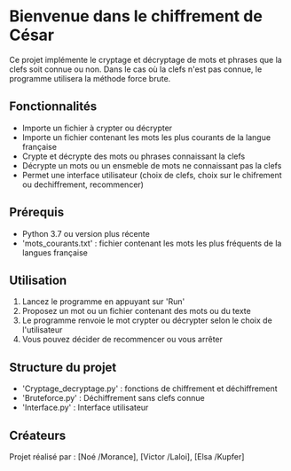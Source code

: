 # Bienvenue dans le chiffrement de César 

Ce projet implémente le cryptage et décryptage de mots et phrases que la clefs soit connue ou non. Dans le cas où la clefs n'est pas connue, le programme utilisera la méthode force brute. 

## Fonctionnalités 
- Importe un fichier à crypter ou décrypter
- Importe un fichier contenant les mots les plus courants de la langue française
- Crypte et décrypte des mots ou phrases connaissant la clefs
- Décrypte un mots ou un ensmeble de mots ne connaissant pas la clefs
- Permet une interface utilisateur (choix de clefs, choix sur le chifrement ou dechiffrement, recommencer)

## Prérequis 
- Python 3.7 ou version plus récente
- 'mots_courants.txt' : fichier contenant les mots les plus fréquents de la langues française

## Utilisation 
1) Lancez le programme en appuyant sur 'Run'
2) Proposez un mot ou un fichier contenant des mots ou du texte
3) Le programme renvoie le mot crypter ou décrypter selon le choix de l'utilisateur
4) Vous pouvez décider de recommencer ou vous arrêter 

## Structure du projet 
- 'Cryptage_decryptage.py' : fonctions de chiffrement et déchiffrement
- 'Bruteforce.py' : Déchiffrement sans clefs connue
- 'Interface.py' : Interface utilisateur

## Créateurs 
Projet réalisé par : 
[Noé /Morance], 
[Victor /Laloi], 
[Elsa /Kupfer] 
